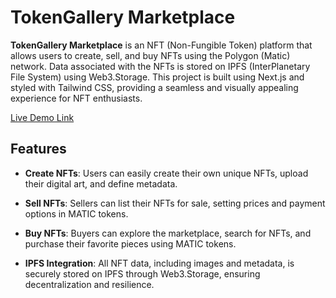 # TokenGallery Marketplace

<b>TokenGallery Marketplace</b> is an NFT (Non-Fungible Token) platform that allows users to create, sell, and buy NFTs using the Polygon (Matic) network. Data associated with the NFTs is stored on IPFS (InterPlanetary File System) using Web3.Storage. This project is built using Next.js and styled with Tailwind CSS, providing a seamless and visually appealing experience for NFT enthusiasts.

<a href="#">Live Demo Link</a>

## Features

-   <b>Create NFTs</b>: Users can easily create their own unique NFTs, upload their digital art, and define metadata.

-   <b>Sell NFTs</b>: Sellers can list their NFTs for sale, setting prices and payment options in MATIC tokens.

-   <b>Buy NFTs</b>: Buyers can explore the marketplace, search for NFTs, and purchase their favorite pieces using MATIC tokens.

-   <b>IPFS Integration</b>: All NFT data, including images and metadata, is securely stored on IPFS through Web3.Storage, ensuring decentralization and resilience.
